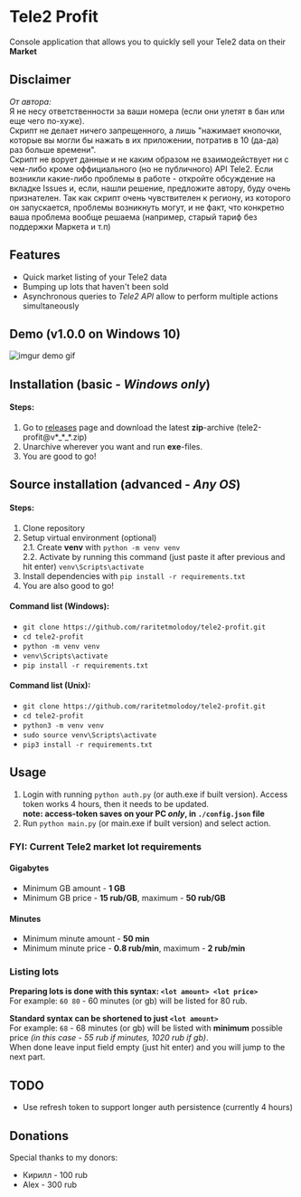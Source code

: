 # Tele2 Profit
Console application that allows you to quickly sell your Tele2 data on their **Market**


## Disclaimer
_От автора:_  
Я не несу ответственности за ваши номера (если они улетят в бан или еще чего по-хуже).  
Скрипт не делает ничего запрещенного, а лишь "нажимает кнопочки, которые вы могли
бы нажать в их приложении, потратив в 10 (да-да) раз больше времени".  
Скрипт не ворует данные и не каким образом не взаимодействует ни с чем-либо кроме
оффициального (но не публичного) API Tele2.
Если возникли какие-либо проблемы в работе - откройте обсуждение на вкладке Issues и,
если, нашли решение, предложите автору, буду очень признателен. Так как скрипт очень
чувствителен к региону, из которого он запускается, проблемы возникнуть могут, и не факт,
что конкретно ваша проблема вообще решаема (например, старый тариф без поддержки
Маркета и т.п)


## Features
* Quick market listing of your Tele2 data
* Bumping up lots that haven't been sold
* Asynchronous queries to _Tele2 API_ allow to perform multiple actions simultaneously


## Demo (v1.0.0 on Windows 10)
![imgur demo gif](https://i.imgur.com/xKTTRDS.gif)


## Installation (basic - *Windows only*)
#### Steps:
1. Go to [releases](https://github.com/raritetmolodoy/tele2-profit/releases) page
and download the latest **zip**-archive (tele2-profit@v*\_\*\_\*.zip)
2. Unarchive wherever you want and run **exe**-files.
3. You are good to go!


## Source installation (advanced - _Any OS_)
#### Steps:
1. Clone repository
2. Setup virtual environment (optional)  
    2.1. Create **venv** with `python -m venv venv`  
    2.2. Activate by running this command (just paste it after previous and hit enter) `venv\Scripts\activate`
3. Install dependencies with `pip install -r requirements.txt`
4. You are also good to go!

#### Command list (Windows):
* `git clone https://github.com/raritetmolodoy/tele2-profit.git`
* `cd tele2-profit`
* `python -m venv venv`
* `venv\Scripts\activate`
* `pip install -r requirements.txt`

#### Command list (Unix):
* `git clone https://github.com/raritetmolodoy/tele2-profit.git`
* `cd tele2-profit`
* `python3 -m venv venv`
* `sudo source venv\Scripts\activate`
* `pip3 install -r requirements.txt`


## Usage
1. Login with running `python auth.py` (or auth.exe if built version). Access token works 4 hours, then it needs to be updated.  
**note: access-token saves on your PC _only_, in `./config.json` file** 
2. Run `python main.py` (or main.exe if built version) and select action.

### FYI: Current Tele2 market lot requirements

#### Gigabytes
* Minimum GB amount - **1 GB**
* Minimum GB price - **15 rub/GB**, maximum - **50 rub/GB**

#### Minutes
* Minimum minute amount - **50 min**
* Minimum minute price - **0.8 rub/min**, maximum - **2 rub/min**

### Listing lots
**Preparing lots is done with this syntax: `<lot amount> <lot price>`**  
For example: `60 80` - 60 minutes (or gb) will be listed for 80 rub.  

**Standard syntax can be shortened to just `<lot amount>`**   
For example: `68` -  68 minutes (or gb) will be listed with **minimum** possible price *(in this case - 55 rub if minutes, 1020 rub if gb)*.  
When done leave input field empty (just hit enter) and you will jump to the next part.


## TODO
* Use refresh token to support longer auth persistence (currently 4 hours)

## Donations
Special thanks to my donors:
* Кирилл - 100 rub
* Alex - 300 rub
